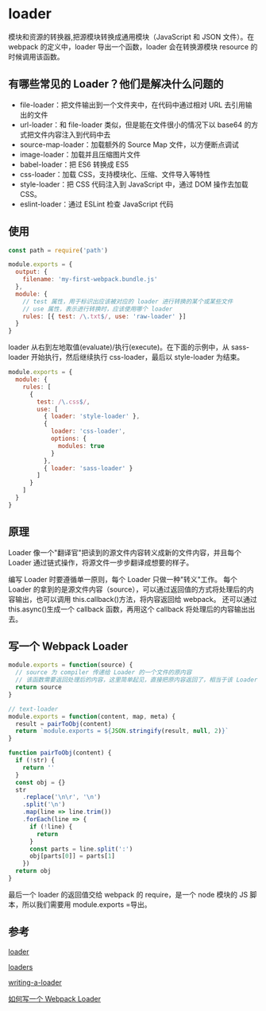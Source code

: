 # loader

模块和资源的转换器,把源模块转换成通用模块（JavaScript 和 JSON 文件）。在 webpack 的定义中，loader 导出一个函数，loader 会在转换源模块 resource 的时候调用该函数。

## 有哪些常见的 Loader？他们是解决什么问题的

- file-loader：把文件输出到一个文件夹中，在代码中通过相对 URL 去引用输出的文件
- url-loader：和 file-loader 类似，但是能在文件很小的情况下以 base64 的方式把文件内容注入到代码中去
- source-map-loader：加载额外的 Source Map 文件，以方便断点调试
- image-loader：加载并且压缩图片文件
- babel-loader：把 ES6 转换成 ES5
- css-loader：加载 CSS，支持模块化、压缩、文件导入等特性
- style-loader：把 CSS 代码注入到 JavaScript 中，通过 DOM 操作去加载 CSS。
- eslint-loader：通过 ESLint 检查 JavaScript 代码

## 使用

```js
const path = require('path')

module.exports = {
  output: {
    filename: 'my-first-webpack.bundle.js'
  },
  module: {
    // test 属性，用于标识出应该被对应的 loader 进行转换的某个或某些文件
    // use 属性，表示进行转换时，应该使用哪个 loader
    rules: [{ test: /\.txt$/, use: 'raw-loader' }]
  }
}
```

loader 从右到左地取值(evaluate)/执行(execute)。在下面的示例中，从 sass-loader 开始执行，然后继续执行 css-loader，最后以 style-loader 为结束。

```js
module.exports = {
  module: {
    rules: [
      {
        test: /\.css$/,
        use: [
          { loader: 'style-loader' },
          {
            loader: 'css-loader',
            options: {
              modules: true
            }
          },
          { loader: 'sass-loader' }
        ]
      }
    ]
  }
}
```

## 原理

Loader 像一个"翻译官"把读到的源文件内容转义成新的文件内容，并且每个 Loader 通过链式操作，将源文件一步步翻译成想要的样子。

编写 Loader 时要遵循单一原则，每个 Loader 只做一种"转义"工作。 每个 Loader 的拿到的是源文件内容（source），可以通过返回值的方式将处理后的内容输出，也可以调用 this.callback()方法，将内容返回给 webpack。 还可以通过 this.async()生成一个 callback 函数，再用这个 callback 将处理后的内容输出出去。

## 写一个 Webpack Loader

```js
module.exports = function(source) {
  // source 为 compiler 传递给 Loader 的一个文件的原内容
  // 该函数需要返回处理后的内容，这里简单起见，直接把原内容返回了，相当于该 Loader 没有做任何转换
  return source
}
```

```js
// text-loader
module.exports = function(content, map, meta) {
  result = pairToObj(content)
  return `module.exports = ${JSON.stringify(result, null, 2)}`
}

function pairToObj(content) {
  if (!str) {
    return ''
  }
  const obj = {}
  str
    .replace('\n\r', '\n')
    .split('\n')
    .map(line => line.trim())
    .forEach(line => {
      if (!line) {
        return
      }
      const parts = line.split(':')
      obj[parts[0]] = parts[1]
    })
  return obj
}
```

最后一个 loader 的返回值交给 webpack 的 require，是一个 node 模块的 JS 脚本，所以我们需要用 module.exports =导出。

## 参考

[loader](https://webpack.docschina.org/concepts/#loader)

[loaders](https://webpack.docschina.org/concepts/loaders/)

[writing-a-loader](https://webpack.docschina.org/contribute/writing-a-loader)

[如何写一个 Webpack Loader](https://github.com/xiangxingchen/blog/issues/17)
